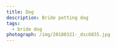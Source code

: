 ```yaml
---
title: Dog
description: Bride petting dog
tags:
  - bride dog
photograph: /img/20180321-_dsc6835.jpg
---
```


